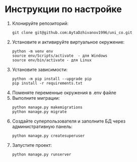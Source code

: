# Инструкции по настройке

1. Клонируйте репозиторий:
    ```
    git clone git@github.com:AytaDzhivanov1996/uni_co.git
    ```
2. Установите и активируйте виртуальное окружение:
    ```
    python -m venv env
    source env/Scripts/activate  - для Windows
    source env/bin/activate - для Linux
    ```
3. Установите зависимости:
    ```
    python -m pip install --upgrade pip
    pip install -r requirements.txt
    ```
4. Поменяте переменные окружения в .env файле
5. Выполните миграции:
    ```
    python manage.py makemigrations
    python manage.py migrate
    ```
6. Создайте суперпользователя и заполните БД через административную панель:
    ```
    python manage.py createsuperuser
    ```
7. Запустите проект:
    ```
    python manage.py runserver
    ```